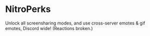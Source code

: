 # NitroPerks
 Unlock all screensharing modes, and use cross-server emotes & gif emotes, Discord wide! (Reactions broken.)
